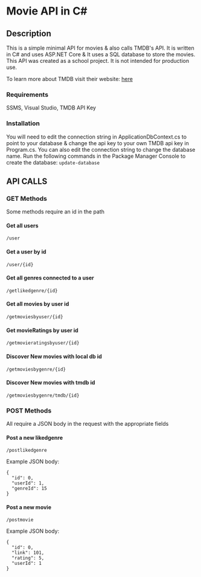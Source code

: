 # Movie API in C#
## Description
This is a simple minimal API for movies & also calls TMDB's API. It is written in C# and uses ASP.NET Core & It uses a SQL database to store the movies. 
This API was created as a school project. It is not intended for production use.

To learn more about TMDB visit their website: <a href="https://www.themoviedb.org/">here</a>

### Requirements
SSMS, Visual Studio, TMDB API Key

### Installation
You will need to edit the connection string in ApplicationDbContext.cs to point to your database & change the api key to your own TMDB api key in Program.cs.
You can also edit the connection string to change the database name.
Run the following commands in the Package Manager Console to create the database:
``update-database``

## API CALLS
### GET Methods
Some methods require an id in the path

#### Get all users
``/user``
#### Get a user by id
``/user/{id}``
#### Get all genres connected to a user
``/getlikedgenre/{id}``
#### Get all movies by user id
``/getmoviesbyuser/{id}``
#### Get movieRatings by user id
``/getmovieratingsbyuser/{id}``
#### Discover New movies with local db id
``/getmoviesbygenre/{id}``
#### Discover New movies with tmdb id
``/getmoviesbygenre/tmdb/{id}``

### POST Methods
All require a JSON body in the request with the appropriate fields

#### Post a new likedgenre
``/postlikedgenre``

Example JSON body:
```
{
  "id": 0,
  "userId": 1,
  "genreId": 15
}
```
#### Post a new movie
``/postmovie``

Example JSON body:
```
{
  "id": 0,
  "link": 101,
  "rating": 5,
  "userId": 1
}
```
